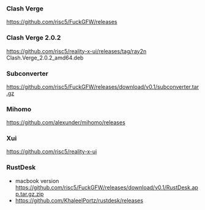 

### Clash Verge

https://github.com/risc5/FuckGFW/releases

### Clash Verge 2.0.2

https://github.com/risc5/reality-x-ui/releases/tag/ray2n Clash.Verge_2.0.2_amd64.deb



### Subconverter

https://github.com/risc5/FuckGFW/releases/download/v0.1/subconverter.tar.gz


### Mihomo

https://github.com/alexunder/mihomo/releases


### Xui

https://github.com/risc5/reality-x-ui



### RustDesk

* macbook version https://github.com/risc5/FuckGFW/releases/download/v0.1/RustDesk.app.tar.gz.zip
* https://github.com/KhaleelPortz/rustdesk/releases
